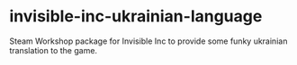 # invisible-inc-ukrainian-language
Steam Workshop package for Invisible Inc to provide some funky ukrainian translation to the game.
